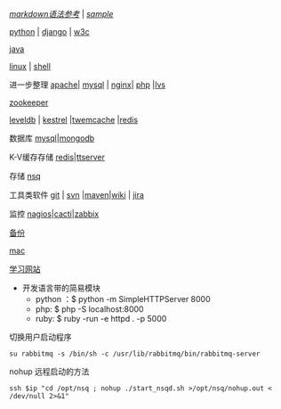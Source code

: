 *[markdown语法参考](markdown)*  |  *[sample](samplemarkdown)*


[python](python)  | [django](django) | [w3c](w3c)

[java](java)

[linux](linux) | [shell](shell)

进一步整理
[apache](apache)| [mysql](mysql) | [nginx](nginx)| [php](php) |[lvs](lvs)

[zookeeper](zookeeper) 

[leveldb](leveldb) | [kestrel](kestrel) |[twemcache](twemcache) |[redis](redis)

数据库
[mysql](mysql)|[mongodb](mongodb)

K-V缓存存储
[redis](redis)|[ttserver](ttserver)

存储
[nsq](nsq)

工具类软件
[git](git) | [svn](svn) |[maven](maven)|[wiki](wiki) | [jira](jira) 

监控
[nagios](nagios)|[cacti](cacit)|[zabbix](zabbix)

[备份](backup)

[mac](mac)


[学习网站](studyurl)


- 开发语言带的简易模块
    - python ：$ python -m SimpleHTTPServer 8000
    - php: $ php -S localhost:8000
    - ruby: $ ruby -run -e httpd . -p 5000

切换用户启动程序

`su rabbitmq -s /bin/sh -c /usr/lib/rabbitmq/bin/rabbitmq-server`

nohup  远程启动的方法

`ssh $ip "cd /opt/nsq ; nohup ./start_nsqd.sh >/opt/nsq/nohup.out < /dev/null 2>&1"`
